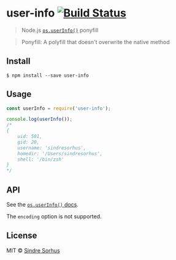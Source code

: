 # user-info [![Build Status](https://travis-ci.org/sindresorhus/user-info.svg?branch=master)](https://travis-ci.org/sindresorhus/user-info)

> Node.js [`os.userInfo()`](https://nodejs.org/api/os.html#os_os_userinfo_options) ponyfill

> Ponyfill: A polyfill that doesn't overwrite the native method


## Install

```
$ npm install --save user-info
```


## Usage

```js
const userInfo = require('user-info');

console.log(userInfo());
/*
{
	uid: 501,
	gid: 20,
	username: 'sindresorhus',
	homedir: '/Users/sindresorhus',
	shell: '/bin/zsh'
}
*/
```


## API

See the [`os.userInfo()` docs](https://nodejs.org/api/os.html#os_os_userinfo_options).

The `encoding` option is not supported.


## License

MIT © [Sindre Sorhus](https://sindresorhus.com)
